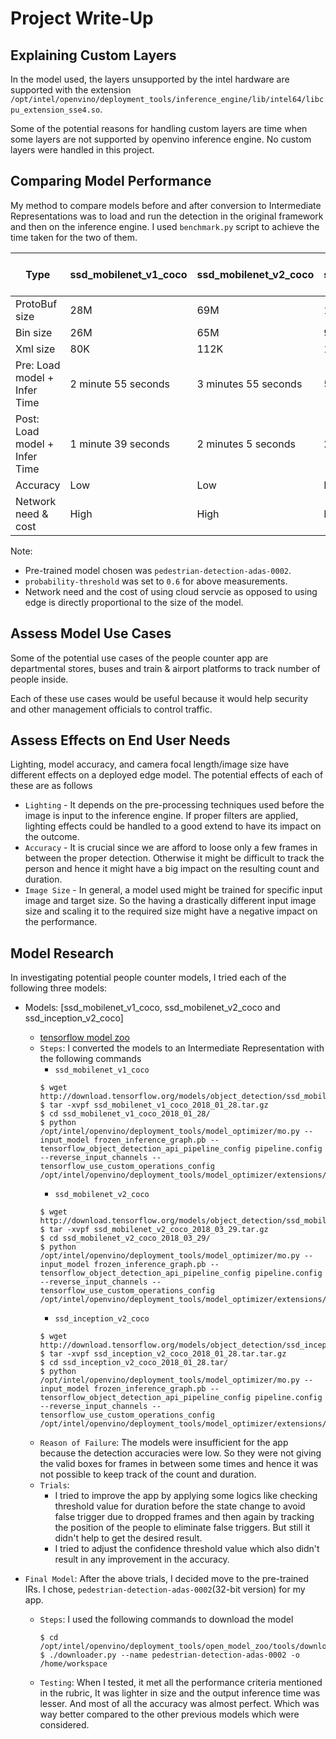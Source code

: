 # Project Write-Up

## Explaining Custom Layers

In the model used, the layers unsupported by the intel hardware are supported with the extension `/opt/intel/openvino/deployment_tools/inference_engine/lib/intel64/libcpu_extension_sse4.so`.

Some of the potential reasons for handling custom layers are time when some layers are not supported by openvino inference engine. No custom layers were handled in this project.

## Comparing Model Performance

My method to compare models before and after conversion to Intermediate Representations
was to load and run the detection in the original framework and then on the inference engine. I used `benchmark.py` script to achieve the time taken for the two of them.

| Type                           | ssd_mobilenet_v1_coco | ssd_mobilenet_v2_coco | ssd_inception_v2_coco | Pre-trained model    |
| ------------------------------ | --------------------- | --------------------- | --------------------- | -------------------- |
| ProtoBuf size                  | 28M                   | 69M                   | 102M                  | NA                   | 
| Bin size                       | 26M	                 | 65M                   | 96M                   | 5.1M                 |
| Xml size                       | 80K	                 | 112K                  | 148K                  | 88K                  |
| Pre: Load model + Infer Time   | 2 minute 55 seconds   | 3 minutes 55 seconds  | 5 minutes 47 seconds  | NA                   |
| Post: Load model + Infer Time  | 1 minute 39 seconds   | 2 minutes 5 seconds   | 2 minutes 4 seconds   | 1 minutes 47 seconds |
| Accuracy                       | Low                   | Low                   | Low                   | High                 |
| Network need & cost            | High                  | High                  | High                  | Low                  |

Note: 
 * Pre-trained model chosen was `pedestrian-detection-adas-0002`.
 * `probability-threshold` was set to `0.6` for above measurements.
 * Network need and the cost of using cloud servcie as opposed to using edge is directly proportional to the size of the model.

## Assess Model Use Cases

Some of the potential use cases of the people counter app are departmental stores, buses and train & airport platforms to track number of people inside.

Each of these use cases would be useful because it would help security and other management officials to control traffic.

## Assess Effects on End User Needs

Lighting, model accuracy, and camera focal length/image size have different effects on a deployed edge model. The potential effects of each of these are as follows

* `Lighting` - It depends on the pre-processing techniques used before the image is input to the inference engine. If proper filters are applied, lighting effects could be handled to a good extend to have its impact on the outcome.
* `Accuracy` - It is crucial since we are afford to loose only a few frames in between the proper detection. Otherwise it might be difficult to track the person and hence it might have a big impact on the resulting count and duration.
* `Image Size` - In general, a model used might be trained for specific input image and target size. So the having a drastically different input image size and scaling it to the required size might have a negative impact on the performance.

## Model Research

In investigating potential people counter models, I tried each of the following three models:

- Models: [ssd_mobilenet_v1_coco, ssd_mobilenet_v2_coco and ssd_inception_v2_coco]
  - [tensorflow model zoo](https://github.com/tensorflow/models/blob/master/research/object_detection/g3doc/detection_model_zoo.md)
  - `Steps`: I converted the models to an Intermediate Representation with the following commands  
    * `ssd_mobilenet_v1_coco`
    ```
    $ wget http://download.tensorflow.org/models/object_detection/ssd_mobilenet_v1_coco_2018_01_28.tar.gz
    $ tar -xvpf ssd_mobilenet_v1_coco_2018_01_28.tar.gz
    $ cd ssd_mobilenet_v1_coco_2018_01_28/
    $ python /opt/intel/openvino/deployment_tools/model_optimizer/mo.py --input_model frozen_inference_graph.pb --tensorflow_object_detection_api_pipeline_config pipeline.config --reverse_input_channels --tensorflow_use_custom_operations_config /opt/intel/openvino/deployment_tools/model_optimizer/extensions/front/tf/ssd_support.json
    ```
    * `ssd_mobilenet_v2_coco`
    ```
    $ wget http://download.tensorflow.org/models/object_detection/ssd_mobilenet_v2_coco_2018_03_29.tar.gz
    $ tar -xvpf ssd_mobilenet_v2_coco_2018_03_29.tar.gz
    $ cd ssd_mobilenet_v2_coco_2018_03_29/
    $ python /opt/intel/openvino/deployment_tools/model_optimizer/mo.py --input_model frozen_inference_graph.pb --tensorflow_object_detection_api_pipeline_config pipeline.config --reverse_input_channels --tensorflow_use_custom_operations_config /opt/intel/openvino/deployment_tools/model_optimizer/extensions/front/tf/ssd_v2_support.json
    ```
    * `ssd_inception_v2_coco`
    ```
    $ wget http://download.tensorflow.org/models/object_detection/ssd_inception_v2_coco_2018_01_28.tar.tar.gz
    $ tar -xvpf ssd_inception_v2_coco_2018_01_28.tar.tar.gz
    $ cd ssd_inception_v2_coco_2018_01_28.tar/
    $ python /opt/intel/openvino/deployment_tools/model_optimizer/mo.py --input_model frozen_inference_graph.pb --tensorflow_object_detection_api_pipeline_config pipeline.config --reverse_input_channels --tensorflow_use_custom_operations_config /opt/intel/openvino/deployment_tools/model_optimizer/extensions/front/tf/ssd_v2_support.json
    ```
  - `Reason of Failure`: The models were insufficient for the app because the detection accuracies were low. So they were not giving the valid boxes for frames in between some times and hence it was not possible to keep track of the count and duration.
  - `Trials`:
    - I tried to improve the app by applying some logics like checking threshold value for duration before the state change to avoid false trigger due to dropped frames and then again by tracking the position of the people to eliminate false triggers. But still it didn't help to get the desired result.
    - I tried to adjust the confidence threshold value which also didn't result in any improvement in the accuracy.

- `Final Model`: After the above trials, I decided move to the pre-trained IRs. I chose, `pedestrian-detection-adas-0002`(32-bit version) for my app.
  - `Steps`: I used the following commands to download the model
    ```
    $ cd /opt/intel/openvino/deployment_tools/open_model_zoo/tools/downloader
    $ ./downloader.py --name pedestrian-detection-adas-0002 -o /home/workspace
    ```
  - `Testing`: When I tested, it met all the performance criteria mentioned in the rubric, It was lighter in size and the output inference time was lesser. And most of all the accuracy was almost perfect. Which was way better compared to the other previous models which were considered.
